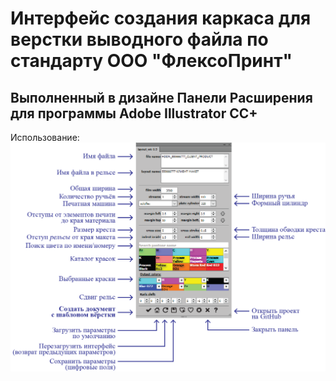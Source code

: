 Интерфейс создания каркаса для верстки выводного файла по стандарту ООО "ФлексоПринт"
===
Выполненный в дизайне Панели Расширения для программы Adobe Illustrator CC+
---
Использование:<br>
![ai_layout](img/layout_v0.9.png)